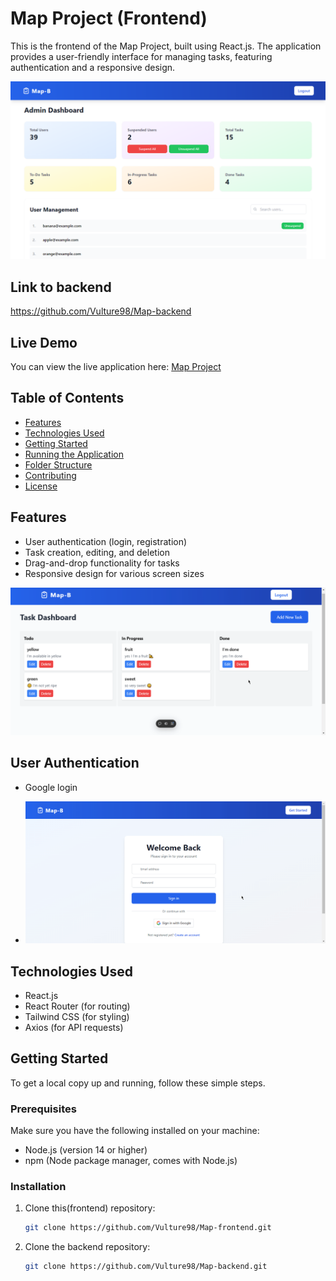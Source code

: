 
# Map Project (Frontend)

This is the frontend of the Map Project, built using React.js. The application provides a user-friendly interface for managing tasks, featuring authentication and a responsive design.

![Admin Interface](images/admin.png)

## Link to backend

https://github.com/Vulture98/Map-backend

## Live Demo

You can view the live application here: [Map Project](https://map-frontend-d6yw.vercel.app/)

## Table of Contents

- [Features](#features)
- [Technologies Used](#technologies-used)
- [Getting Started](#getting-started)
- [Running the Application](#running-the-application)
- [Folder Structure](#folder-structure)
- [Contributing](#contributing)
- [License](#license)

## Features

- User authentication (login, registration)
- Task creation, editing, and deletion
- Drag-and-drop functionality for tasks
- Responsive design for various screen sizes

![drag-n-drop](images/drag-n-drop.gif)

## User Authentication

- Google login

- ![Google Login Popup](images/google-login-popup.gif)

## Technologies Used

- React.js
- React Router (for routing)
- Tailwind CSS (for styling)
- Axios (for API requests)

## Getting Started

To get a local copy up and running, follow these simple steps.

### Prerequisites

Make sure you have the following installed on your machine:

- Node.js (version 14 or higher)
- npm (Node package manager, comes with Node.js)

### Installation

1. Clone this(frontend) repository:
   ```bash
   git clone https://github.com/Vulture98/Map-frontend.git
2. Clone the backend repository:
   ```bash
   git clone https://github.com/Vulture98/Map-backend.git

